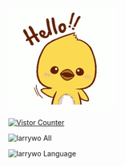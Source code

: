 [![Hello~](https://github.com/ihoey/ihoey/raw/master/hello.gif)](https://github.com/larrywo)
<br />

[![Vistor Counter](https://count.getloli.com/get/@github_larrywo?theme=rule34)](https://github.com/larrywo)

![larrywo All](https://github-readme-stats.vercel.app/api/?username=larrywo&layout=compact&theme=yeblu&hide_border=true)

![larrywo Language](https://github-readme-stats.vercel.app/api/top-langs/?username=larrywo&langs_count=8&layout=compact&theme=yeblu&hide_border=true)
